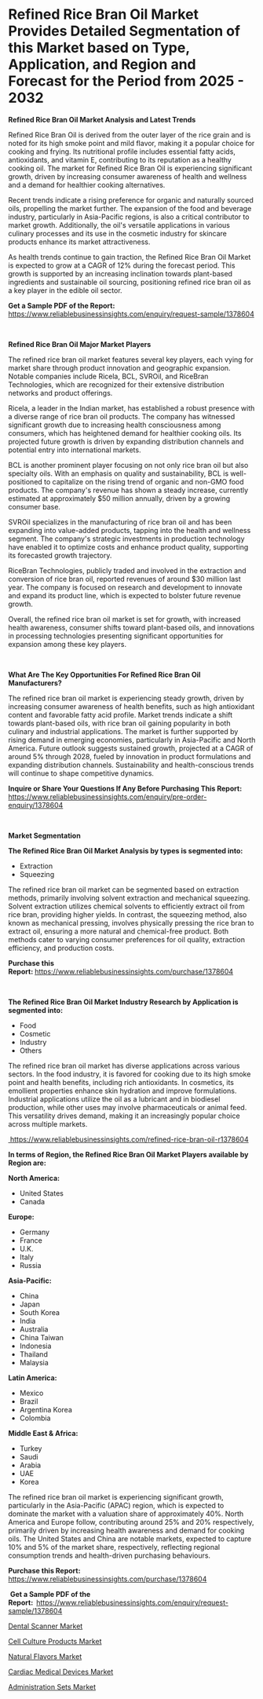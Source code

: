 <p><h1>Refined Rice Bran Oil Market Provides Detailed Segmentation of this Market based on Type, Application, and Region and Forecast for the Period from 2025 - 2032</h1></p><p><strong>Refined Rice Bran Oil Market Analysis and Latest Trends</strong></p>
<p><p>Refined Rice Bran Oil is derived from the outer layer of the rice grain and is noted for its high smoke point and mild flavor, making it a popular choice for cooking and frying. Its nutritional profile includes essential fatty acids, antioxidants, and vitamin E, contributing to its reputation as a healthy cooking oil. The market for Refined Rice Bran Oil is experiencing significant growth, driven by increasing consumer awareness of health and wellness and a demand for healthier cooking alternatives.</p><p>Recent trends indicate a rising preference for organic and naturally sourced oils, propelling the market further. The expansion of the food and beverage industry, particularly in Asia-Pacific regions, is also a critical contributor to market growth. Additionally, the oil's versatile applications in various culinary processes and its use in the cosmetic industry for skincare products enhance its market attractiveness. </p><p>As health trends continue to gain traction, the Refined Rice Bran Oil Market is expected to grow at a CAGR of 12% during the forecast period. This growth is supported by an increasing inclination towards plant-based ingredients and sustainable oil sourcing, positioning refined rice bran oil as a key player in the edible oil sector.</p></p>
<p><strong>Get a Sample PDF of the Report:&nbsp;</strong> <a href="https://www.reliablebusinessinsights.com/enquiry/request-sample/1378604?utm_campaign=3347&utm_medium=2&utm_source=Github&utm_content=ia&utm_term=07042025&utm_id=refined-rice-bran-oil">https://www.reliablebusinessinsights.com/enquiry/request-sample/1378604</a></p>
<p>&nbsp;</p>
<p><strong>Refined Rice Bran Oil Major Market Players</strong></p>
<p><p>The refined rice bran oil market features several key players, each vying for market share through product innovation and geographic expansion. Notable companies include Ricela, BCL, SVROil, and RiceBran Technologies, which are recognized for their extensive distribution networks and product offerings.</p><p>Ricela, a leader in the Indian market, has established a robust presence with a diverse range of rice bran oil products. The company has witnessed significant growth due to increasing health consciousness among consumers, which has heightened demand for healthier cooking oils. Its projected future growth is driven by expanding distribution channels and potential entry into international markets.</p><p>BCL is another prominent player focusing on not only rice bran oil but also specialty oils. With an emphasis on quality and sustainability, BCL is well-positioned to capitalize on the rising trend of organic and non-GMO food products. The company's revenue has shown a steady increase, currently estimated at approximately $50 million annually, driven by a growing consumer base.</p><p>SVROil specializes in the manufacturing of rice bran oil and has been expanding into value-added products, tapping into the health and wellness segment. The company's strategic investments in production technology have enabled it to optimize costs and enhance product quality, supporting its forecasted growth trajectory.</p><p>RiceBran Technologies, publicly traded and involved in the extraction and conversion of rice bran oil, reported revenues of around $30 million last year. The company is focused on research and development to innovate and expand its product line, which is expected to bolster future revenue growth.</p><p>Overall, the refined rice bran oil market is set for growth, with increased health awareness, consumer shifts toward plant-based oils, and innovations in processing technologies presenting significant opportunities for expansion among these key players.</p></p>
<p>&nbsp;</p>
<p><strong>What Are The Key Opportunities For Refined Rice Bran Oil Manufacturers?</strong></p>
<p><p>The refined rice bran oil market is experiencing steady growth, driven by increasing consumer awareness of health benefits, such as high antioxidant content and favorable fatty acid profile. Market trends indicate a shift towards plant-based oils, with rice bran oil gaining popularity in both culinary and industrial applications. The market is further supported by rising demand in emerging economies, particularly in Asia-Pacific and North America. Future outlook suggests sustained growth, projected at a CAGR of around 5% through 2028, fueled by innovation in product formulations and expanding distribution channels. Sustainability and health-conscious trends will continue to shape competitive dynamics.</p></p>
<p><strong>Inquire or Share Your Questions If Any Before Purchasing This Report:</strong> <a href="https://www.reliablebusinessinsights.com/enquiry/pre-order-enquiry/1378604?utm_campaign=3347&utm_medium=2&utm_source=Github&utm_content=ia&utm_term=07042025&utm_id=refined-rice-bran-oil">https://www.reliablebusinessinsights.com/enquiry/pre-order-enquiry/1378604</a></p>
<p>&nbsp;</p>
<p><strong>Market Segmentation</strong></p>
<p><strong>The Refined Rice Bran Oil Market Analysis by types is segmented into:</strong></p>
<p><ul><li>Extraction</li><li>Squeezing</li></ul></p>
<p><p>The refined rice bran oil market can be segmented based on extraction methods, primarily involving solvent extraction and mechanical squeezing. Solvent extraction utilizes chemical solvents to efficiently extract oil from rice bran, providing higher yields. In contrast, the squeezing method, also known as mechanical pressing, involves physically pressing the rice bran to extract oil, ensuring a more natural and chemical-free product. Both methods cater to varying consumer preferences for oil quality, extraction efficiency, and production costs.</p></p>
<p><strong>Purchase this Report:&nbsp;</strong><a href="https://www.reliablebusinessinsights.com/purchase/1378604?utm_campaign=3347&utm_medium=2&utm_source=Github&utm_content=ia&utm_term=07042025&utm_id=refined-rice-bran-oil">https://www.reliablebusinessinsights.com/purchase/1378604</a></p>
<p>&nbsp;</p>
<p><strong>The Refined Rice Bran Oil Market Industry Research by Application is segmented into:</strong></p>
<p><ul><li>Food</li><li>Cosmetic</li><li>Industry</li><li>Others</li></ul></p>
<p><p>The refined rice bran oil market has diverse applications across various sectors. In the food industry, it is favored for cooking due to its high smoke point and health benefits, including rich antioxidants. In cosmetics, its emollient properties enhance skin hydration and improve formulations. Industrial applications utilize the oil as a lubricant and in biodiesel production, while other uses may involve pharmaceuticals or animal feed. This versatility drives demand, making it an increasingly popular choice across multiple markets.</p></p>
<p><a href="https://www.reliablebusinessinsights.com/refined-rice-bran-oil-r1378604?utm_campaign=3347&utm_medium=2&utm_source=Github&utm_content=ia&utm_term=07042025&utm_id=refined-rice-bran-oil">&nbsp;https://www.reliablebusinessinsights.com/refined-rice-bran-oil-r1378604</a></p>
<p><strong>In terms of Region, the Refined Rice Bran Oil Market Players available by Region are:</strong></p>
<p>
    <p> <strong> North America: </strong>
        <ul>
            <li>United States</li>
            <li>Canada</li>
        </ul>
        </p> 
    <p> <strong> Europe: </strong>
        <ul>
            <li>Germany</li>
            <li>France</li>
            <li>U.K.</li>
            <li>Italy</li>
            <li>Russia</li>
        </ul>
        </p> 
    <p> <strong> Asia-Pacific: </strong>
        <ul>
            <li>China</li>
            <li>Japan</li>
            <li>South Korea</li>
            <li>India</li>
            <li>Australia</li>
            <li>China Taiwan</li>
            <li>Indonesia</li>
            <li>Thailand</li>
            <li>Malaysia</li>
        </ul>
        </p> 
    <p> <strong> Latin America: </strong>
        <ul>
            <li>Mexico</li>
            <li>Brazil</li>
            <li>Argentina Korea</li>
            <li>Colombia</li>
        </ul>
        </p> 
    <p> <strong> Middle East & Africa: </strong>
        <ul>
            <li>Turkey</li>
            <li>Saudi</li>
            <li>Arabia</li>
            <li>UAE</li>
            <li>Korea</li>
        </ul>
    </p>
    </p>
<p><p>The refined rice bran oil market is experiencing significant growth, particularly in the Asia-Pacific (APAC) region, which is expected to dominate the market with a valuation share of approximately 40%. North America and Europe follow, contributing around 25% and 20% respectively, primarily driven by increasing health awareness and demand for cooking oils. The United States and China are notable markets, expected to capture 10% and 5% of the market share, respectively, reflecting regional consumption trends and health-driven purchasing behaviours.</p></p>
<p><strong>Purchase this Report: </strong><a href="https://www.reliablebusinessinsights.com/purchase/1378604?utm_campaign=3347&utm_medium=2&utm_source=Github&utm_content=ia&utm_term=07042025&utm_id=refined-rice-bran-oil">https://www.reliablebusinessinsights.com/purchase/1378604</a></p>
<p>&nbsp;<strong>Get a Sample PDF of the Report:&nbsp;&nbsp;</strong><a href="https://www.reliablebusinessinsights.com/enquiry/request-sample/1378604?utm_campaign=3347&utm_medium=2&utm_source=Github&utm_content=ia&utm_term=07042025&utm_id=refined-rice-bran-oil">https://www.reliablebusinessinsights.com/enquiry/request-sample/1378604</a></p>
<p><strong></strong></p>
<p><p><a href="https://www.linkedin.com/pulse/dental-scanner-market-report-analyzing-competitive-dynamics-l5qlc?utm_campaign=3347&utm_medium=2&utm_source=Github&utm_content=ia&utm_term=07042025&utm_id=refined-rice-bran-oil">Dental Scanner Market</a></p><p><a href="https://www.linkedin.com/pulse/cell-culture-products-market-scope-business-update-growth-goals-g0erc?utm_campaign=3347&utm_medium=2&utm_source=Github&utm_content=ia&utm_term=07042025&utm_id=refined-rice-bran-oil">Cell Culture Products Market</a></p><p><a href="https://github.com/zoccohaniech/Market-Research-Report-List-1/blob/main/natural-flavors-market.md?utm_campaign=3347&utm_medium=2&utm_source=Github&utm_content=ia&utm_term=07042025&utm_id=refined-rice-bran-oil">Natural Flavors Market</a></p><p><a href="https://www.linkedin.com/pulse/revenue-insights-cardiac-medical-devices-market-projected-6wgoc?utm_campaign=3347&utm_medium=2&utm_source=Github&utm_content=ia&utm_term=07042025&utm_id=refined-rice-bran-oil">Cardiac Medical Devices Market</a></p><p><a href="https://www.linkedin.com/pulse/comprehensive-examination-administration-sets-market-basis-rfarc?utm_campaign=3347&utm_medium=2&utm_source=Github&utm_content=ia&utm_term=07042025&utm_id=refined-rice-bran-oil">Administration Sets Market</a></p></p>